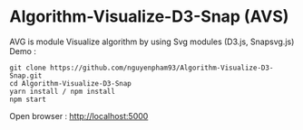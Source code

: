 # Algorithm-Visualize-D3-Snap (AVS)
AVG is module Visualize algorithm by using Svg modules (D3.js, Snapsvg.js) </br>
Demo : 
```
git clone https://github.com/nguyenpham93/Algorithm-Visualize-D3-Snap.git
cd Algorithm-Visualize-D3-Snap
yarn install / npm install
npm start
```
Open browser : [http://localhost:5000](http://localhost:5000)



